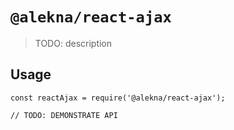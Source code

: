 # `@alekna/react-ajax`

> TODO: description

## Usage

```
const reactAjax = require('@alekna/react-ajax');

// TODO: DEMONSTRATE API
```
